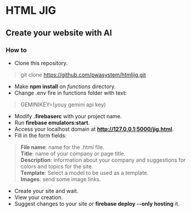 # HTML JIG
## Create your website with AI

### How to

- Clone this repository.

> git clone https://github.com/pwasystem/htmljig.git


- Make **npm install** on *functions* directory.
- Change .env fire in functions folder with text:

> GEMINIKEY=(youy gemini api key)

- Modify **.firebaserc** with your project name.
- Run **firebase emulators:start**.
- Access your localhost domain at **http://127.0.0.1:5000/jig.html**.
- Fill in the form fields:

> **File name**: name for the .html file.<br>
> **Title**: name of your company or page title.<br>
> **Description**: information about your company and suggestions for colors and topics for the site.<br>
> **Template**: Select a model to be used as a template.<br>
> **Images**: send some image links.

- Create your site and wait.
- View your creation.
- Suggest changes to your site or **firebase deploy --only hosting** it.
